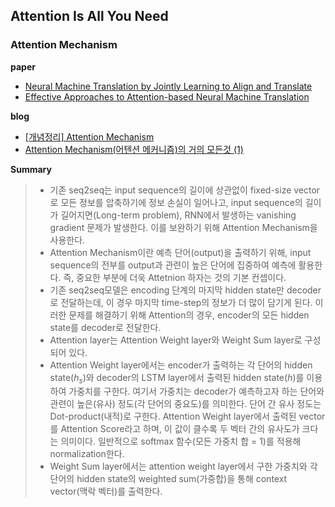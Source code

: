## Attention Is All You Need

### Attention Mechanism

**paper**  
- [Neural Machine Translation by Jointly Learning to Align and Translate](https://arxiv.org/abs/1409.0473)  
- [Effective Approaches to Attention-based Neural Machine Translation](https://arxiv.org/abs/1508.04025)

**blog**  
- [[개념정리] Attention Mechanism](https://velog.io/@sjinu/개념정리-Attention-Mechanism)  
- [Attention Mechanism(어텐션 메커니즘)의 거의 모든것 (1)](https://bigdaheta.tistory.com/67)

**Summary**  
> - 기존 seq2seq는 input sequence의 길이에 상관없이 fixed-size vector로 모든 정보를 압축하기에 정보 손실이 일어나고, input sequence의 길이가 길어지면(Long-term problem), RNN에서 발생하는 vanishing gradient 문제가 발생한다. 이를 보완하기 위해 Attention Mechanism을 사용한다.    
> - Attention Mechanism이란 예측 단어(output)을 출력하기 위해, input sequence의 전부를 output과 관련이 높은 단어에 집중하여 예측에 활용한다. 즉, 중요한 부분에 더욱 Attetnion 하자는 것의 기본 컨셉이다.  
> - 기존 seq2seq모델은 encoding 단계의 마지막 hidden state만 decoder로 전달하는데, 이 경우 마지막 time-step의 정보가 더 많이 담기게 된다. 이러한 문제를 해결하기 위해 Attention의 경우, encoder의 모든 hidden state를 decoder로 전달한다.  
> - Attention layer는 Attention Weight layer와 Weight Sum layer로 구성되어 있다.  
> - Attention Weight layer에서는 encoder가 출력하는 각 단어의 hidden state($h_s$)와 decoder의 LSTM layer에서 출력된 hidden state($h$)를 이용하여 가중치를 구한다. 여기서 가중치는 decoder가 예측하고자 하는 단어와 관련이 높은(유사) 정도(각 단어의 중요도)를 의미한다. 단어 간 유사 정도는 Dot-product(내적)로 구한다. Attention Weight layer에서 출력된 vector를 Attention Score라고 하며, 이 값이 클수록 두 벡터 간의 유사도가 크다는 의미이다. 일반적으로 softmax 함수(모든 가중치 합 = 1)를 적용해 normalization한다.  
> - Weight Sum layer에서는 attention weight layer에서 구한 가중치와 각 단어의 hidden state의 weighted sum(가중합)을 통해 context vector(맥락 벡터)를 출력한다.